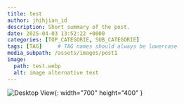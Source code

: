 ```yaml
---
title: test
author: jhihjian_id
description: Short summary of the post.
date: 2025-04-03 13:52:22 +0000
categories: [TOP_CATEGORIE, SUB_CATEGORIE]
tags: [TAG]     # TAG names should always be lowercase
media_subpath: /assets/images/post1
image:
  path: test.webp
  alt: image alternative text
---
```

![Desktop View](test.webp){: width="700" height="400" }